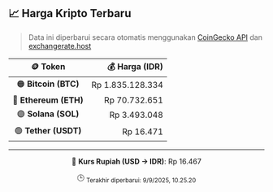 

<!-- HARGA_KRIPTO -->
## 📈 Harga Kripto Terbaru

> Data ini diperbarui secara otomatis menggunakan [CoinGecko API](https://www.coingecko.com/) dan [exchangerate.host](https://exchangerate.host/)

<div align="center">

| 🪙 Token | 💰 Harga (IDR) |
|:------:|---------------:|
| 🟠 **Bitcoin (BTC)**   | Rp 1.835.128.334 |
| 🔵 **Ethereum (ETH)**  | Rp 70.732.651 |
| 🟣 **Solana (SOL)**    | Rp 3.493.048 |
| 🟢 **Tether (USDT)**   | Rp 16.471 |

---

💱 **Kurs Rupiah (USD → IDR)**: Rp 16.467

🕒 <sub>Terakhir diperbarui: 9/9/2025, 10.25.20</sub>

</div>
<!-- /HARGA_KRIPTO -->